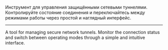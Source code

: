 Инструмент для управления защищёнными сетевыми туннелями. Контролируйте состояние соединения и переключайтесь между режимами работы через простой и наглядный интерфейс.

___________________________________________________________________________________________________________
A tool for managing secure network tunnels. Monitor the connection status and switch between operating modes through a simple and intuitive interface.